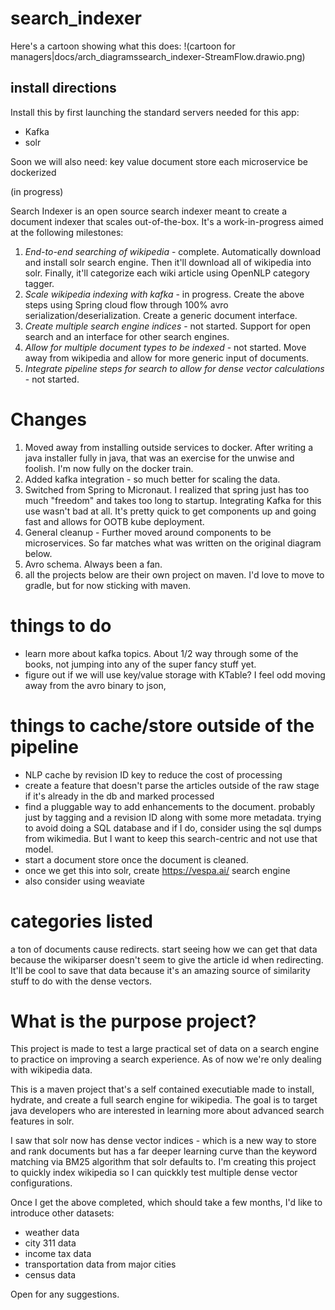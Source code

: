 # search_indexer

Here's a cartoon showing what this does:
!(cartoon for managers|docs/arch_diagramssearch_indexer-StreamFlow.drawio.png)

## install directions
Install this by first launching the standard servers needed for this app:
* Kafka
* solr

Soon we will also need:
key value document store
each microservice be dockerized


(in progress)

Search Indexer is an open source search indexer meant to create a document indexer that scales out-of-the-box.  It's a work-in-progress aimed at the following milestones:

1. *End-to-end searching of wikipedia* - complete. Automatically download and install solr search engine.  Then it'll download all of wikipedia into solr.  Finally, it'll categorize each wiki article using OpenNLP category tagger.
2. *Scale wikipedia indexing with kafka* - in progress. Create the above steps using Spring cloud flow through 100% avro serialization/deserialization.  Create a generic document interface.
3. *Create multiple search engine indices* - not started.  Support for open search and an interface for other search engines.
4. *Allow for multiple document types to be indexed* - not started.  Move away from wikipedia and allow for more generic input of documents.
5. *Integrate pipeline steps for search to allow for dense vector calculations* - not started.

# Changes
1. Moved away from installing outside services to docker.  After writing a java installer fully in java, that was an exercise for the unwise and foolish.  I'm now fully on the docker train.
2. Added kafka integration - so much better for scaling the data. 
3. Switched from Spring to Micronaut.  I realized that spring just has too much "freedom" and takes too long to startup.  Integrating Kafka for this use wasn't bad at all.  It's pretty quick to get components up and going fast and allows for OOTB kube deployment.  
4. General cleanup - Further moved around components to be microservices.  So far matches what was written on the original diagram below.
5. Avro schema.  Always been a fan.
6. all the projects below are their own project on maven.  I'd love to move to gradle, but for now sticking with maven.

# things to do
* learn more about kafka topics.  About 1/2 way through some of the books, not jumping into any of the super fancy stuff yet.
* figure out if we will use key/value storage with KTable?  I feel odd moving away from the avro binary to json,

# things to cache/store outside of the pipeline
* NLP cache by revision ID key to reduce the cost of processing
* create a feature that doesn't parse the articles outside of the raw stage if it's already in the db and marked processed
* find a pluggable way to add enhancements to the document.  probably just by tagging and a revision ID along with some more metadata.  trying to avoid doing a SQL database and if I do, consider using the sql dumps from wikimedia.  But I want to keep this search-centric and not use that model.
* start a document store once the document is cleaned. 
* once we get this into solr, create https://vespa.ai/ search engine
* also consider using weaviate

# categories listed 
a ton of documents cause redirects.  start seeing how we can get that data because the wikiparser doesn't seem to give the article id when redirecting.  It'll be cool to save that data because it's an amazing source of similarity stuff to do with the dense vectors.


# What is the purpose project?

This project is made to test a large practical set of data on a search engine to practice on improving a search experience.  As of now we're only dealing with wikipedia data.  

This is a maven project that's a self contained executiable made to install, hydrate, and create a full search engine for wikipedia.  The goal is to target java developers who are interested in learning more about advanced search features in solr.

I saw that solr now has dense vector indices - which is a new way to store and rank documents but has a far deeper learning curve than the keyword matching via BM25 algorithm that solr defaults to.  I'm creating this project to quickly index wikipedia so I can quickkly test multiple dense vector configurations.


Once I get the above completed, which should take a few months, I'd like to introduce other datasets:

* weather data
* city 311 data
* income tax data
* transportation data from major cities
* census data

Open for any suggestions.

